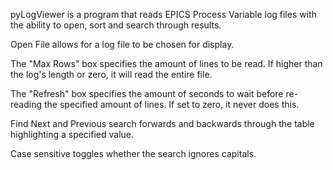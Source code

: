 pyLogViewer is a program that reads EPICS Process Variable log files with the ability to open, sort and search through results.

Open File allows for a log file to be chosen for display.

The "Max Rows" box specifies the amount of lines to be read. If higher than the log's length or zero, it will read the entire file.

The "Refresh" box specifies the amount of seconds to wait before re-reading the specified amount of lines. If set to zero, it never does this.

Find Next and Previous search forwards and backwards through the table highlighting a specified value.

Case sensitive toggles whether the search ignores capitals.